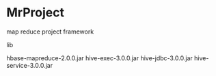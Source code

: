# MrProject
map reduce project framework

lib

hbase-mapreduce-2.0.0.jar
hive-exec-3.0.0.jar
hive-jdbc-3.0.0.jar
hive-service-3.0.0.jar
